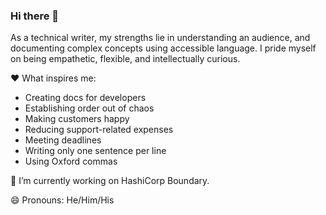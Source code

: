 ### Hi there 👋

<!--
**Dan-Heath/Dan-Heath** is a ✨ _special_ ✨ repository because its `README.md` (this file) appears on your GitHub profile.

Here are some ideas to get you started:

- 🔭 I’m currently working on ...
- 🌱 I’m currently learning ...
- 👯 I’m looking to collaborate on ...
- 🤔 I’m looking for help with ...
- 💬 Ask me about ...
- 📫 How to reach me: ...
- 😄 Pronouns: ...
- ⚡ Fun fact: ...
-->

As a technical writer, my strengths lie in understanding an audience, and documenting complex concepts using accessible language.
I pride myself on being empathetic, flexible, and intellectually curious.

:heart: What inspires me:
- Creating docs for developers
- Establishing order out of chaos
- Making customers happy
- Reducing support-related expenses
- Meeting deadlines
- Writing only one sentence per line
- Using Oxford commas

🔭 I’m currently working on HashiCorp Boundary.

😄 Pronouns: He/Him/His
